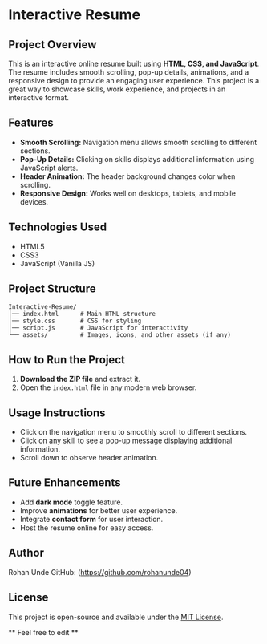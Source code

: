 # Interactive Resume

## Project Overview
This is an interactive online resume built using **HTML, CSS, and JavaScript**. The resume includes smooth scrolling, pop-up details, animations, and a responsive design to provide an engaging user experience. This project is a great way to showcase skills, work experience, and projects in an interactive format.

## Features
- **Smooth Scrolling:** Navigation menu allows smooth scrolling to different sections.
- **Pop-Up Details:** Clicking on skills displays additional information using JavaScript alerts.
- **Header Animation:** The header background changes color when scrolling.
- **Responsive Design:** Works well on desktops, tablets, and mobile devices.

## Technologies Used
- HTML5
- CSS3
- JavaScript (Vanilla JS)

## Project Structure
```
Interactive-Resume/
│── index.html      # Main HTML structure
│── style.css       # CSS for styling
│── script.js       # JavaScript for interactivity
└── assets/         # Images, icons, and other assets (if any)
```

## How to Run the Project
1. **Download the ZIP file** and extract it.
2. Open the `index.html` file in any modern web browser.

## Usage Instructions
- Click on the navigation menu to smoothly scroll to different sections.
- Click on any skill to see a pop-up message displaying additional information.
- Scroll down to observe header animation.

## Future Enhancements
- Add **dark mode** toggle feature.
- Improve **animations** for better user experience.
- Integrate **contact form** for user interaction.
- Host the resume online for easy access.

## Author
Rohan Unde 
GitHub: (https://github.com/rohanunde04)

## License
This project is open-source and available under the [MIT License](LICENSE).

** Feel free to edit **